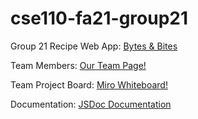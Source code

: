 # cse110-fa21-group21

Group 21 Recipe Web App: [Bytes & Bites](https://group21-recipe.netlify.app/)

Team Members: [Our Team Page!](admin/team.md)

Team Project Board: [Miro Whiteboard!](https://miro.com/welcomeonboard/eDl5VnFud0psZ044OTVwcUI1aUN3Y0EzRTJrMGFwRWxqQUQyZFVmVHM1MUsxYWtsWUtta09ROW1FTXI3T0RCaXwzMDc0NDU3MzY2MTcxNDk4MTUz?invite_link_id=708376118998)


Documentation: [JSDoc Documentation](https://cse110-fa21-group21.github.io/cse110-fa21-group21/)
